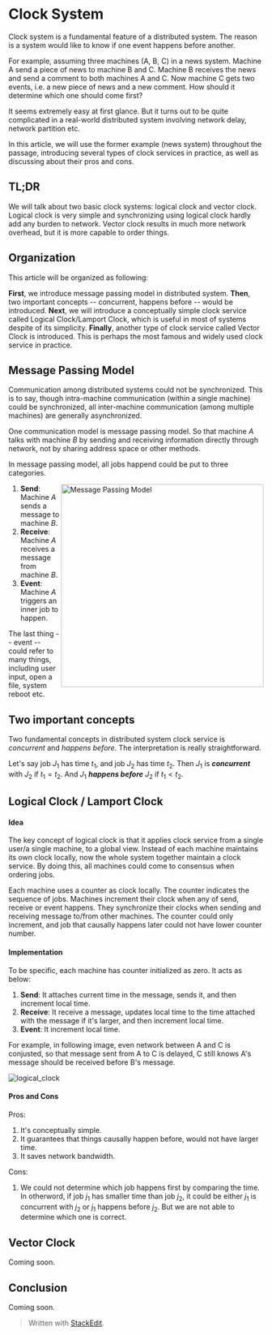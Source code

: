 # Clock System

Clock system is a fundamental feature of a distributed system. The reason is a system would like to know if one event happens before another.

For example, assuming three machines (A, B, C) in a news system. Machine A send a piece of news to machine B and C. Machine B receives the news and send a comment to both machines A and C. Now machine C gets two events, i.e. a new piece of news and a new comment. How should it determine which one should come first? 

It seems extremely easy at first glance. But it turns out to be quite complicated in a real-world distributed system involving network delay, network partition etc.

In this article, we will use the former example (news system) throughout the passage, introducing several types of clock services in practice, as well as discussing about their pros and cons.

## TL;DR

We will talk about two basic clock systems: logical clock and vector clock. Logical clock is very simple and synchronizing using logical clock hardly add any burden to network. Vector clock results in much more network overhead, but it is more capable to order things.

## Organization

This article will be organized as following:

**First**, we introduce message passing model in distributed system. **Then**, two important concepts -- concurrent, happens before -- would be introduced. **Next**, we will introduce a conceptually simple clock service called Logical Clock/Lamport Clock, which is useful in most of systems despite of its simplicity. **Finally**, another type of clock service called Vector Clock is introduced. This is perhaps the most famous and widely used clock service in practice.

## Message Passing Model

Communication among distributed systems could not be synchronized. This is to say, though intra-machine communication (within a single machine) could be synchronized, all inter-machine communication (among multiple machines) are generally asynchronized. 

One communication model is message passing model. So that machine $A$ talks with machine $B$ by sending and receiving information directly through network, not by sharing address space or other methods.

In message passing model, all jobs happend could be put to three categories.

<div><img src="https://raw.githubusercontent.com/otnt/distributed-system-notes/master/clockService/img/send_receive_event.png" align="right" width="400" alt="Message Passing Model"></div>

1. **Send**: Machine $A$ sends a message to machine $B$.
2. **Receive**: Machine $A$ receives a message from machine $B$.
3. **Event**: Machine $A$ triggers an inner job to happen.

The last thing -- event -- could refer to many things, including user input, open a file, system reboot etc.

## Two important concepts

Two fundamental concepts in distributed system clock service is *concurrent* and *happens before*. The interpretation is really straightforward.

Let's say job $J_1$ has time $t_1$, and job $J_2$ has time $t_2$. Then $J_1$ is ***concurrent*** with $J_2$ if $t_1=t_2$. And $J_1$ ***happens before*** $J_2$ if $t_1<t_2$.

## Logical Clock / Lamport Clock

#### Idea
The key concept of logical clock is that it applies clock service from a single user/a single machine, to a global view. Instead of each machine maintains its own clock locally, now the whole system together maintain a clock service. By doing this, all machines could come to consensus when ordering jobs.

Each machine uses a counter as clock locally. The counter indicates the sequence of jobs. Machines increment their clock when any of send, receive or event happens. They synchronize their clocks when sending and receiving message to/from other machines. The counter could only increment, and job that causally happens later could not have lower counter number.

#### Implementation

To be specific, each machine has counter initialized as zero. It acts as below:

1. **Send**: It attaches current time in the message, sends it, and then increment local time.
2. **Receive**: It receive a message, updates local time to the time attached with the message if it's larger, and then increment local time.
3. **Event**: It increment local time.

For example, in following image, even network between A and C is conjusted, so that message sent from A to C is delayed, C still knows A's message should be received before B's message.

![logical_clock](https://raw.githubusercontent.com/otnt/distributed-system-notes/master/clockService/img/logical_clock.png "Logical Clock")

#### Pros and Cons

Pros:
1. It's conceptually simple.
2. It guarantees that things causally happen before, would not have larger time.
3. It saves network bandwidth.

Cons:
1. We could not determine which job happens first by comparing the time. In otherword, if job $j_1$ has smaller time than job $j_2$, it could be either $j_1$ is concurrent with $j_2$ or $j_1$ happens before $j_2$. But we are not able to determine which one is correct.

## Vector Clock

Coming soon.

## Conclusion

Coming soon.


> Written with [StackEdit](https://stackedit.io/).
